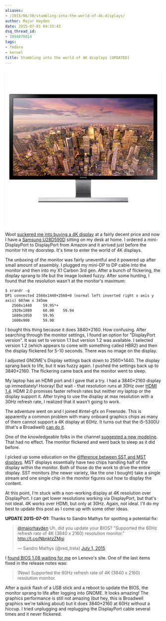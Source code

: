 ```yaml
---
aliases:
- /2015/06/30/stumbling-into-the-world-of-4k-displays/
author: Major Hayden
date: 2015-07-01 04:33:43
dsq_thread_id:
- 3894070814
tags:
- fedora
- kernel
title: Stumbling into the world of 4K displays [UPDATED]
---
```


![1]

Woot [suckered me into buying a 4K display][2] at a fairly decent price and now I have a [Samsung U28D590D][3] sitting on my desk at home. I ordered a mini-DisplayPort to DisplayPort from Amazon and it arrived just before the monitor hit my doorstep. It's time to enter the world of 4K displays.

The unboxing of the monitor was fairly uneventful and it powered up after small amount of assembly. I plugged my mini-DP to DP cable into the monitor and then into my X1 Carbon 3rd gen. After a bunch of flickering, the display sprang to life but the image looked fuzzy. After some hunting, I found that the resolution wasn't at the monitor's maximum:

```
$ xrandr -q
DP1 connected 2560x1440+2560+0 (normal left inverted right x axis y axis) 607mm x 345mm
   2560x1440     59.95*+
   1920x1080     60.00    59.94
   1680x1050     59.95
   1600x900      59.98
```


I bought this thing because it does 3840&#215;2160. How confusing. After searching through the monitor settings, I found an option for "DisplayPort version". It was set to version 1.1 but version 1.2 was available. I selected version 1.2 (which appears to come with something called HBR2) and then the display flickered for 5-10 seconds. There was no image on the display.

I adjusted GNOME's Display settings back down to 2560&#215;1440. The display sprang back to life, but it was fuzzy again. I pushed the settings back up to 3840&#215;2160. The flickering came back and the monitor went to sleep.

My laptop has an HDMI port and I gave that a try. I had a 3840&#215;2160 display up immediately! Hooray! But wait - that resolution runs at 30Hz over [HDMI 1.4][4]. HDMI 2.0 promises faster refresh rates but neither my laptop or the display support it. After trying to use the display at max resolution with a 30Hz refresh rate, I realized that it wasn't going to work.

The adventure went on and I joined #intel-gfx on Freenode. This is apparently a common problem with many onboard graphics chips as many of them cannot support a 4K display at 60Hz. It turns out that the i5-5300U (that's a Broadwell) [can do it][5].

One of the knowledgeable folks in the channel [suggested a new modeline][6]. That had no effect. The monitor flickered and went back to sleep as it did before.

I picked up some education on the [difference between SST and MST displays][7]. MST displays essentially have two chips handling half of the display within the monitor. Both of those do the work to drive the entire display. SST monitors (the newer variety, like the one I bought) take a single stream and one single chip in the monitor figures out how to display the content.

At this point, I'm stuck with a non-working display at 4K resolution over DisplayPort. I can get lower resolutions working via DisplayPort, but that's not ideal. 4K works over HDMI, but only at 30Hz. Again, not ideal. I'll do my best to update this post as I come up with some other ideas.

**UPDATE 2015-07-01:** Thanks to Sandro Mathys for spotting a potential fix:

<blockquote class="twitter-tweet tw-align-center" width="500">
  <p lang="en" dir="ltr">
    <a href="https://twitter.com/majorhayden">@majorhayden</a> Uh, did you update your BIOS? "Supported the 60Hz refresh rate of 4K (3840 x 2160) resolution monitor." <a href="http://t.co/NbnktzZMgj">http://t.co/NbnktzZMgj</a>
  </p>

  <p>
    &mdash; Sandro Mathys (@red_trela) <a href="https://twitter.com/red_trela/status/616243412216496128">July 1, 2015</a>
  </p>
</blockquote>



I [found BIOS 1.08 waiting for me][8] on Lenovo's site. One of the last items fixed in the release notes was:

> (New) Supported the 60Hz refresh rate of 4K (3840 x 2160) resolution monitor.

After a quick flash of a USB stick and a reboot to update the BIOS, the monitor sprang to life after logging into GNOME. It looks amazing! The graphics performance is still not amazing (but hey, this is Broadwell graphics we're talking about) but it does 3840&#215;2160 at 60Hz without a hiccup. I tried unplugging and replugging the DisplayPort cable several times and it never flickered.

 [1]: /wp-content/uploads/2015/06/U28D590D_display.jpg
 [2]: http://www.woot.com/offers/samsung-28-4k-led-backlit-monitor-22
 [3]: http://www.samsung.com/us/computer/monitors/LU28D590DS/ZA
 [4]: https://en.wikipedia.org/wiki/HDMI#Version_1.4
 [5]: http://ark.intel.com/products/85213/Intel-Core-i5-5300U-Processor-3M-Cache-up-to-2_90-GHz
 [6]: https://gist.github.com/ValdikSS/175f0f89d40b8689c0eb
 [7]: https://community.amd.com/community/gaming/blog/2015/05/12/celebrating-a-new-generation-of-ultrahd-displays
 [8]: http://support.lenovo.com/us/en/products/laptops-and-netbooks/thinkpad-x-series-laptops/thinkpad-x1-carbon-20bs-20bt/downloads/DS101953